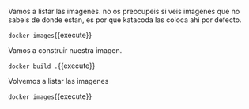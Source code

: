 Vamos a listar las imagenes. no os preocupeis si veis imagenes que no sabeis de donde estan, es por que katacoda las coloca ahi por defecto. 

`docker images`{{execute}}

Vamos a construir nuestra imagen.

`docker build .`{{execute}}

Volvemos a listar las imagenes

`docker images`{{execute}}

